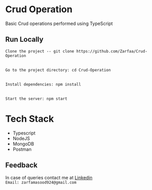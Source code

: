 # Crud Operation
Basic Crud operations performed using TypeScript

## Run Locally

`Clone the project -- git clone https://github.com/Zarfaa/Crud-Operation`<br><br>

`Go to the project directory: cd Crud-Operation`<br><br>

`Install dependencies: npm install`<br><br>

`Start the server: npm start`<br><be>

# Tech Stack
- Typescript
- NodeJS
- MongoDB
- Postman




 ## Feedback
 In case of queries contact me at 
 [Linkedin](https://www.linkedin.com/in/zarfa-masood/)<br>
  `Email: zarfamasood924@gmail.com`
 

